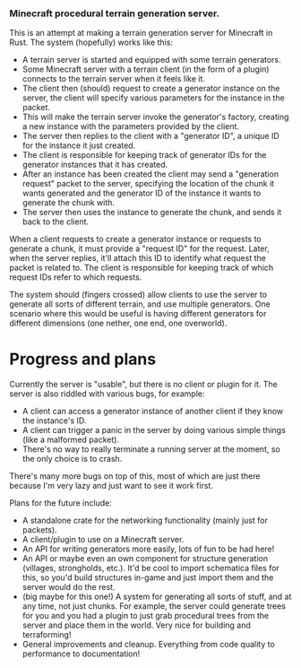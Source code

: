 ### Minecraft procedural terrain generation server.
This is an attempt at making a terrain generation server for Minecraft in Rust.
The system (hopefully) works like this:
- A terrain server is started and equipped with some terrain generators.
- Some Minecraft server with a terrain client (in the form of a plugin) connects to the terrain server when it feels like it.
- The client then (should) request to create a generator instance on the server, the client will specify various parameters for the instance in the packet.
- This will make the terrain server invoke the generator's factory, creating a new instance with the parameters provided by the client.
- The server then replies to the client with a "generator ID", a unique ID for the instance it just created.
- The client is responsible for keeping track of generator IDs for the generator instances that it has created.
- After an instance has been created the client may send a "generation request" packet to the server, specifying the location of the chunk it wants generated
and the generator ID of the instance it wants to generate the chunk with.
- The server then uses the instance to generate the chunk, and sends it back to the client.

When a client requests to create a generator instance or requests to generate a chunk, it must provide a "request ID" for the request.
Later, when the server replies, it'll attach this ID to identify what request the packet is related to.
The client is responsible for keeping track of which request IDs refer to which requests.

The system should (fingers crossed) allow clients to use the server to generate all sorts of different terrain, and use multiple generators.
One scenario where this would be useful is having different generators for different dimensions (one nether, one end, one overworld).

# Progress and plans
Currently the server is "usable", but there is no client or plugin for it. 
The server is also riddled with various bugs, for example:
- A client can access a generator instance of another client if they know the instance's ID.
- A client can trigger a panic in the server by doing various simple things (like a malformed packet).
- There's no way to really terminate a running server at the moment, so the only choice is to crash.

There's many more bugs on top of this, most of which are just there because I'm very lazy and just want to see it work first.

Plans for the future include:
- A standalone crate for the networking functionality (mainly just for packets).
- A client/plugin to use on a Minecraft server.
- An API for writing generators more easily, lots of fun to be had here!
- An API or maybe even an own component for structure generation (villages, strongholds, etc.). It'd be cool to import
schematica files for this, so you'd build structures in-game and just import them and the server would do the rest.
- (big maybe for this one!) A system for generating all sorts of stuff, and at any time, not just chunks. For example,
the server could generate trees for you and you had a plugin to just grab procedural trees from the server and place them in the world.
Very nice for building and terraforming!
- General improvements and cleanup. Everything from code quality to performance to documentation!

